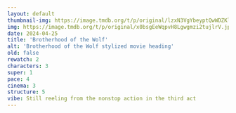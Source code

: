 ```yaml
---
layout: default
thumbnail-img: https://image.tmdb.org/t/p/original/lzxN3VgYbeyptQwWDZKloqDby9C.png
img: https://image.tmdb.org/t/p/original/x0bsgEeWqpvH8Lgwgmzi2tujlrV.jpg
date: 2024-04-25
title: 'Brotherhood of the Wolf'
alt: 'Brotherhood of the Wolf stylized movie heading'
old: false
rewatch: 2
characters: 3
super: 1
pace: 4
cinema: 3
structure: 5
vibe: Still reeling from the nonstop action in the third act
---
```

